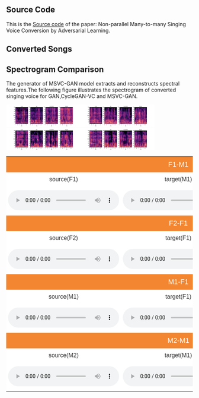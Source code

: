 ## Source Code
This is the [Source code](https://github.com/hujinsen/MSVC-GAN) of the paper: Non-parallel Many-to-many Singing Voice Conversion by Adversarial Learning.

## Converted Songs
<div>

<style type="text/css">
.tg  {border-collapse:collapse;border-spacing:0;border-color:#aaa;width: auto}
.tg td{font-family:Arial, sans-serif;font-size:16px;padding:10px 5px;border-style:solid;border-width:0px;overflow:hidden;word-break:normal;border-color:#aaa;color:#333;background-color:#fff;}
.tg th{font-family:Arial, sans-serif;font-size:19px;font-weight:normal;padding:10px 5px;border-style:solid;border-width:0px;overflow:hidden;word-break:normal;border-color:#aaa;color:#fff;background-color:#f38630;}
.tg .tg-s6z2{text-align:center}
</style>

<table class="tg">
  <tr>
    <th class="tg-s6z2" colspan="3">F1-M1</th>
  </tr>
  <tr>
    <td class="tg-s6z2">source(F1)</td>
    <td class="tg-s6z2">target(M1)</td>
    <td class="tg-s6z2">converted</td>
  </tr>
  <tr>
    <td class="tg-s6z2">
    <audio controls="controls">
<source type="audio/wav" src="assets/f1-m1/爱上你的悲剧-f1.wav"></source>
    </td>
    <td class="tg-s6z2">
    <audio controls="controls">
<source type="audio/wav" src="assets/f1-m1/冲动的惩罚-m1.wav"></source>
    </td>
    <td class="tg-s6z2">
    <audio controls="controls">
<source type="audio/wav" src="assets/f1-m1/爱上你的悲剧-f1-m1.wav"></source>
    </td>
  </tr>
 


<tr>
    <th class="tg-s6z2" colspan="3">F2-F1</th>
  </tr>
  <tr>
    <td class="tg-s6z2">source(F2)</td>
    <td class="tg-s6z2">target(F1)</td>
    <td class="tg-s6z2">converted</td>
  </tr>
  <tr>
    <td class="tg-s6z2">
    <audio controls="controls">
<source type="audio/wav" src="assets/f2-f1/昨夜星辰f2.wav"></source>
    </td>
    <td class="tg-s6z2">
    <audio controls="controls">
<source type="audio/wav" src="assets/f2-f1/给电影人的情书.wav"></source>
    </td>
    <td class="tg-s6z2">
    <audio controls="controls">
<source type="audio/wav" src="assets/f2-f1/昨夜星辰f2-f1.wav"></source>
    </td>
  </tr>



 <tr>
    <th class="tg-s6z2" colspan="3">M1-F1</th>
  </tr>
  <tr>
    <td class="tg-s6z2">source(M1)</td>
    <td class="tg-s6z2">target(F1)</td>
    <td class="tg-s6z2">converted</td>
  </tr>
  <tr>
    <td class="tg-s6z2">
    <audio controls="controls">
<source type="audio/wav" src="assets/m1-f1/敖包相会-m1.wav"></source>
    </td>
    <td class="tg-s6z2">
    <audio controls="controls">
<source type="audio/wav" src="assets/m1-f1/春风吻上我的脸-f1.wav"></source>
    </td>
    <td class="tg-s6z2">
    <audio controls="controls">
<source type="audio/wav" src="assets/m1-f1/敖包相会-m1-f1.wav"></source>
    </td>
  </tr>




<tr>
    <th class="tg-s6z2" colspan="3">M2-M1</th>
  </tr>
  <tr>
    <td class="tg-s6z2">source(M2)</td>
    <td class="tg-s6z2">target(M1)</td>
    <td class="tg-s6z2">converted</td>
  </tr>
  <tr>
    <td class="tg-s6z2">
    <audio controls="controls">
<source type="audio/wav" src="assets/m2-m1/今天-m2.wav"></source>
    </td>
    <td class="tg-s6z2">
    <audio controls="controls">
<source type="audio/wav" src="assets/m2-m1/2002年的第一场雪-m1.wav"></source>
    </td>
    <td class="tg-s6z2">
    <audio controls="controls">
<source type="audio/wav" src="assets/m2-m1/今天-m2-m1.wav"></source>
    </td>
  </tr>
 


<!-- </table> -->




<!-- </div> -->

## Spectrogram Comparison
The generator of MSVC-GAN model extracts and reconstructs spectral features.The following figure illustrates the spectrogram of converted singing voice for GAN,CycleGAN-VC and MSVC-GAN.

<img src="assets/F蔡琴-M刀郎+大约在冬季_29.svg"  height="60" width="200">
<img src="assets/M刀郎-F蔡琴+2002年的第一场雪_1.svg"  height="60" width="200">
<img src="assets/M刀郎-F蔡琴+披着羊皮的狼_18.svg"  height="60" width="200">
<img src="assets/M刀郎-F蔡琴+披着羊皮的狼_37.svg"  height="60" width="200">


